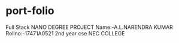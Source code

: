 # port-folio
Full Stack NANO DEGREE PROJECT
Name:-A.L.NARENDRA KUMAR
Rollno:-17471A0521
2nd year 
cse
NEC COLLEGE
